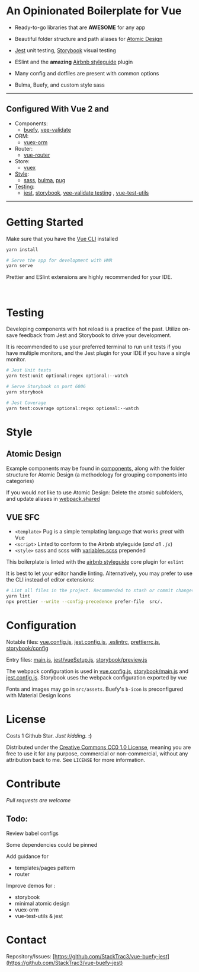 <!-- prettier-ignore -->
<!-- ABOUT THE PROJECT -->

# An Opinionated Boilerplate for Vue

- Ready-to-go libraries that are **AWESOME** for any app

- Beautiful folder structure and path aliases for [Atomic Design](#atomic-design)

- [Jest](https://jestjs.io/) unit testing, [Storybook](https://storybook.js.org/) visual testing

- ESlint and the **amazing** [Airbnb styleguide](https://github.com/airbnb/javascript) plugin

- Many config and dotfiles are present with common options

- Bulma, Buefy, and custom style sass

<!--
[![Product Name Screen Shot][product-screenshot]](https://example.com)
-->

---

## Configured With Vue 2 and

- Components:
  - [buefy](https://buefy.org/), [vee-validate](https://github.com/logaretm/vee-validate)
- ORM:
  - [vuex-orm](https://vuex-orm.org/)
- Router:
  - [vue-router](https://router.vuejs.org/)
- Store:
  - [vuex](https://vuex.vuejs.org/)
- [Style](#style):
  - [sass](https://sass-lang.com/), [bulma](https://bulma.io/), [pug](https://pugjs.org/)
- [Testing](#testing):
  - [jest](https://jestjs.io/), [storybook](https://storybook.js.org/), [vee-validate testing](https://logaretm.github.io/vee-validate/advanced/testing.html)
    , [vue-test-utils](https://vue-test-utils.vuejs.org/api/options.html)

---

# Getting Started

Make sure that you have the [Vue CLI](https://cli.vuejs.org/) installed

```sh
yarn install

# Serve the app for development with HMR
yarn serve
```

Prettier and ESlint extensions are highly recommended for your IDE.

<br />

# Testing

Developing components with hot reload is a practice of the past. Utilize on-save feedback from Jest and Storybook to drive your development.

It is recommended to use your preferred terminal to run unit tests if you have multiple monitors, and the Jest plugin for your IDE if you have a single monitor.

```sh
# Jest Unit tests
yarn test:unit optional:regex optional:--watch

# Serve Storybook on port 6006
yarn storybook
```

```sh
# Jest Coverage
yarn test:coverage optional:regex optional:--watch
```

# Style

## Atomic Design

Example components may be found in [components](src/components), along with the folder structure for Atomic Design (a methodology for grouping components into categories)

If you would _not_ like to use Atomic Design: Delete the atomic subfolders, and update aliases in [webpack.shared](webpack.shared.js)

## VUE SFC

- `<template>` Pug is a simple templating language that works _great_ with Vue
- `<script>` Linted to conform to the Airbnb styleguide (_and all `.js`_)
- `<style>` sass and scss with [variables.scss](src/sass/variables.scss) prepended

This boilerplate is linted with the [airbnb styleguide](https://github.com/airbnb/javascript) core plugin for `eslint`

It is best to let your editor handle linting. Alternatively, you may prefer to use the CLI instead of editor extensions:

```sh
# Lint all files in the project. Recommended to stash or commit changes first
yarn lint
npx prettier --write --config-precedence prefer-file  src/.
```

# Configuration

Notable files:
[vue.config.js](vue.config.js),
[jest.config.js](jest.config.js),
[.eslintrc](.eslintrc),
[prettierrc.js](prettierrc.js),
[storybook/config](storybook/config/main.js)

Entry files:
[main.js](src/js/main.js),
[jest/vueSetup.js](src/tests/vueSetup.js),
[storybook/preview.js](storybook/config/preview.js)

The webpack configuration is used in [vue.config.js](vue.config.js), [storybook/main.js](storybook/config/main.js) and [jest.config.js](jest.config.js). Storybook uses the webpack configuration exported by vue

Fonts and images may go in `src/assets`. Buefy's `b-icon` is preconfigured with Material Design Icons

<!-- LICENSE -->

# License

Costs 1 Github Star. _Just kidding._ **:)**

Distributed under the [Creative Commons CC0 1.0 License](https://creativecommons.org/publicdomain/zero/1.0/), meaning you are free to use it for any purpose, commercial or non-commercial, without any attribution back to me.
See `LICENSE` for more information.

# Contribute

_Pull requests are welcome_

## Todo:

Review babel configs

Some dependencies could be pinned

Add guidance for

- templates/pages pattern
- router

Improve demos for :

- storybook
- minimal atomic design
- vuex-orm
- vue-test-utils & jest

# Contact

Repository/Issues: [https://github.com/StackTrac3/vue-buefy-jest](https://github.com/StackTrac3/vue-buefy-jest)
